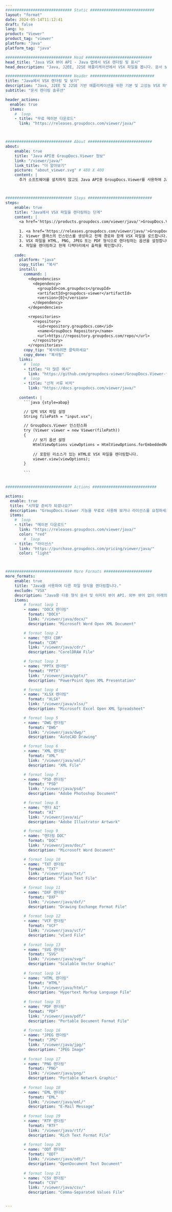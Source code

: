```yaml
---
############################# Static ############################
layout: "format"
date: 2024-05-14T11:12:41
draft: false
lang: ko
product: "Viewer"
product_tag: "viewer"
platform: "Java"
platform_tag: "java"

############################# Head #############################
head_title: "Java VSX 뷰어 API - Java 앱에서 VSX 렌더링 및 표시"
head_description: "Java, J2EE, J2SE 애플리케이션에서 VSX 파일을 봅니다. 문서 보기 옵션을 관리하는 고급 기능을 통해 HTML, PDF 또는 이미지 모드에서 180개 이상의 문서 및 이미지 파일 형식 보기를 지원합니다."

############################# Header ############################
title: "Java에서 VSX 렌더링 및 보기" 
description: "Java, J2EE 및 J2SE 기반 애플리케이션을 위한 기본 및 고성능 VSX 파일 뷰어 API로, 출력 문서 형식의 모양을 사용자 정의하기 위한 광범위한 추가 기능을 지원합니다." 
subtitle: "문서 렌더링 솔루션" 

header_actions:
  enable: true
  items:
    #  loop
    - title: "무료 메이븐 다운로드"
      link: "https://releases.groupdocs.com/viewer/java/"



############################# About ############################
about:
    enable: true
    title: "Java API용 GroupDocs.Viewer 정보"
    link: "/viewer/java/"
    link_title: "더 알아보기"
    picture: "about_viewer.svg" # 480 X 400
    content: |
      추가 소프트웨어를 설치하지 않고도 Java API용 GroupDocs.Viewer를 사용하여 Java 응용 프로그램이 HTML, PDF 또는 이미지 모드로 180개 이상의 파일 형식을 표시할 수 있도록 합니다. Microsoft Office, Apache Open Office, Adobe Acrobat Reader 등과 같은 개발자는 Microsoft Office, OpenDocument, HTML, PDF, 아카이브, 다이어그램, Photoshop, AutoCAD 및 Java 응용 프로그램 내의 프로그래밍 언어 형식을 포함하여 널리 사용되는 모든 이미지와 문서 유형을 쉽게 볼 수 있습니다. 빠르고 최고 품질의 렌더링.



############################# Steps ############################
steps:
    enable: true
    title: "Java에서 VSX 파일을 렌더링하는 단계" 
    content: |
      <a href='https://products.groupdocs.com/viewer/java/'>GroupDocs.Viewer</a>를 사용하면 몇 단계만으로 VSX을(를) HTML, JPEG, PNG 또는 PDF로 렌더링할 수 있습니다.
      
      1. <a href='https://releases.groupdocs.com/viewer/java/'>GroupDocs.Viewer for Java</a>를 프로젝트에 대한 종속성으로 추가하세요. 
      2. Viewer 클래스의 인스턴스를 생성하고 전체 경로와 함께 VSX 파일을 로드합니다.  
      3. VSX 파일을 HTML, PNG, JPEG 또는 PDF 형식으로 렌더링하는 옵션을 설정합니다. 
      4. 파일을 렌더링하고 현재 디렉터리에서 출력을 확인합니다. 
   
    code:
      platform: "java"
      copy_title: "복사"
      install:
        command: |
          <dependencies>
            <dependency>
              <groupId>com.groupdocs</groupId>
              <artifactId>groupdocs-viewer</artifactId>
              <version>{0}</version>
            </dependency>
          </dependencies>

          <repositories>
            <repository>
              <id>repository.groupdocs.com</id>
              <name>GroupDocs Repository</name>
              <url>https://repository.groupdocs.com/repo/</url>
            </repository>
          </repositories>
        copy_tip: "복사하려면 클릭하세요"
        copy_done: "복사됨"
      links:
        #  loop
        - title: "더 많은 예시"
          link: "https://github.com/groupdocs-viewer/GroupDocs.Viewer-for-Java"
        #  loop
        - title: "선적 서류 비치"
          link: "https://docs.groupdocs.com/viewer/java/"
          
      content: |
        ```java {style=abap}

        // 입력 VSX 파일 설정
        String filePath = "input.vsx";

        // GroupDocs.Viewer 인스턴스화
        try (Viewer viewer = new Viewer(filePath))
        {
            // 보기 옵션 설정
            HtmlViewOptions viewOptions = HtmlViewOptions.forEmbeddedResources();
                
            // 포함된 리소스가 있는 HTML로 VSX 파일을 렌더링합니다.
            viewer.view(viewOptions);
        }

        ```
            

############################# Actions ############################

actions:
  enable: true
  title: "시작할 준비가 되셨나요?"
  description: "GroupDocs.Viewer 기능을 무료로 사용해 보거나 라이선스를 요청하세요"
  items:
    #  loop
    - title: "메이븐 다운로드"
      link: "https://releases.groupdocs.com/viewer/java/"
      color: "red"
        #  loop
    - title: "라이선스"
      link: "https://purchase.groupdocs.com/pricing/viewer/java/"
      color: "light"



############################# More Formats #####################
more_formats:
    enable: true
    title: "Java을 사용하여 다른 파일 형식을 렌더링합니다."
    exclude: "VSX"
    description: "Java용 다중 형식 문서 및 이미지 뷰어 API. 외부 뷰어 없이 아래의 인기 있는 파일 형식 중 일부를 확인하세요."
    items: 
        # format loop 1
        - name: "DOCX 렌더링"
          format: "DOCX"
          link: "/viewer/java/docx/"
          description: "Microsoft Word Open XML Document" 

        # format loop 2
        - name: "렌더 CDR" 
          format: "CDR"
          link: "/viewer/java/cdr/"
          description: "CorelDRAW File" 

        # format loop 3
        - name: "PPTX 렌더링"
          format: "PPTX"
          link: "/viewer/java/pptx/"
          description: "PowerPoint Open XML Presentation" 

        # format loop 4
        - name: "XLSX 렌더링"
          format: "XLSX"
          link: "/viewer/java/xlsx/"
          description: "Microsoft Excel Open XML Spreadsheet" 

        # format loop 5
        - name: "DWG 렌더링"
          format: "DWG"
          link: "/viewer/java/dwg/"
          description: "AutoCAD Drawing"

        # format loop 6
        - name: "XML 렌더링"
          format: "XML"
          link: "/viewer/java/xml/"
          description: "XML File"

        # format loop 7
        - name: "PSD 렌더링"
          format: "PSD"
          link: "/viewer/java/psd/"
          description: "Adobe Photoshop Document"

        # format loop 8
        - name: "렌더 AI"
          format: "AI"
          link: "/viewer/java/ai/"
          description: "Adobe Illustrator Artwork"

        # format loop 9
        - name: "렌더링 DOC"
          format: "DOC"
          link: "/viewer/java/doc/"
          description: "Microsoft Word Document" 

        # format loop 10
        - name: "TXT 렌더링" 
          format: "TXT"
          link: "/viewer/java/txt/"
          description: "Plain Text File" 

        # format loop 11
        - name: "DXF 렌더링" 
          format: "DXF"
          link: "/viewer/java/dxf/"
          description: "Drawing Exchange Format File"  
          
        # format loop 12
        - name: "VCF 렌더링"
          format: "VCF"
          link: "/viewer/java/vcf/"
          description: "vCard File"  
              
        # format loop 13
        - name: "SVG 렌더링"
          format: "SVG"
          link: "/viewer/java/svg/"
          description: "Scalable Vector Graphic" 
          
        # format loop 14
        - name: "HTML 렌더링"
          format: "HTML"
          link: "/viewer/java/html/"
          description: "Hypertext Markup Language File" 
          
        # format loop 15
        - name: "PDF 렌더링"
          format: "PDF"
          link: "/viewer/java/pdf/"
          description: "Portable Document Format File"
          
        # format loop 16
        - name: "JPEG 렌더링"
          format: "JPG"
          link: "/viewer/java/jpg/"
          description: "JPEG Image"
          
        # format loop 17
        - name: "PNG 렌더링"
          format: "PNG"
          link: "/viewer/java/png/"
          description: "Portable Network Graphic" 
          
        # format loop 18
        - name: "EML 렌더링"
          format: "EML"
          link: "/viewer/java/eml/"
          description: "E-Mail Message" 
          
        # format loop 19
        - name: "RTF 렌더링"
          format: "RTF"
          link: "/viewer/java/rtf/"
          description: "Rich Text Format File" 
          
        # format loop 20
        - name: "ODT 렌더링"
          format: "ODT"
          link: "/viewer/java/odt/"
          description: "OpenDocument Text Document" 
          
        # format loop 21
        - name: "CSV 렌더링"
          format: "CSV"
          link: "/viewer/java/csv/"
          description: "Comma-Separated Values File" 


---
```

